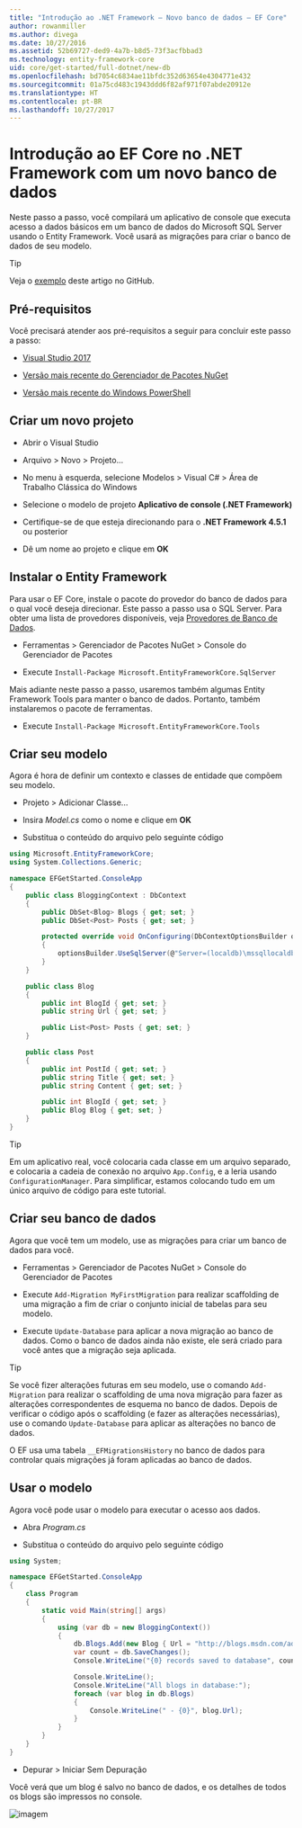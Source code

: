```yaml
---
title: "Introdução ao .NET Framework – Novo banco de dados – EF Core"
author: rowanmiller
ms.author: divega
ms.date: 10/27/2016
ms.assetid: 52b69727-ded9-4a7b-b8d5-73f3acfbbad3
ms.technology: entity-framework-core
uid: core/get-started/full-dotnet/new-db
ms.openlocfilehash: bd7054c6834ae11bfdc352d63654e4304771e432
ms.sourcegitcommit: 01a75cd483c1943ddd6f82af971f07abde20912e
ms.translationtype: HT
ms.contentlocale: pt-BR
ms.lasthandoff: 10/27/2017
---
```

# <a name="getting-started-with-ef-core-on-net-framework-with-a-new-database"></a>Introdução ao EF Core no .NET Framework com um novo banco de dados

Neste passo a passo, você compilará um aplicativo de console que executa acesso a dados básicos em um banco de dados do Microsoft SQL Server usando o Entity Framework. Você usará as migrações para criar o banco de dados de seu modelo.

> [!TIP]  
> Veja o [exemplo](https://github.com/aspnet/EntityFramework.Docs/tree/master/samples/core/GetStarted/FullNet/ConsoleApp.NewDb) deste artigo no GitHub.

## <a name="prerequisites"></a>Pré-requisitos

Você precisará atender aos pré-requisitos a seguir para concluir este passo a passo:

* [Visual Studio 2017](https://www.visualstudio.com/downloads/)

* [Versão mais recente do Gerenciador de Pacotes NuGet](https://dist.nuget.org/index.html)

* [Versão mais recente do Windows PowerShell](https://docs.microsoft.com/powershell/scripting/setup/installing-windows-powershell)

## <a name="create-a-new-project"></a>Criar um novo projeto

* Abrir o Visual Studio

* Arquivo > Novo > Projeto...

* No menu à esquerda, selecione Modelos > Visual C# > Área de Trabalho Clássica do Windows

* Selecione o modelo de projeto **Aplicativo de console (.NET Framework)**

* Certifique-se de que esteja direcionando para o **.NET Framework 4.5.1** ou posterior

* Dê um nome ao projeto e clique em **OK**

## <a name="install-entity-framework"></a>Instalar o Entity Framework

Para usar o EF Core, instale o pacote do provedor do banco de dados para o qual você deseja direcionar. Este passo a passo usa o SQL Server. Para obter uma lista de provedores disponíveis, veja [Provedores de Banco de Dados](../../providers/index.md).

* Ferramentas > Gerenciador de Pacotes NuGet > Console do Gerenciador de Pacotes

* Execute `Install-Package Microsoft.EntityFrameworkCore.SqlServer`

Mais adiante neste passo a passo, usaremos também algumas Entity Framework Tools para manter o banco de dados. Portanto, também instalaremos o pacote de ferramentas.

* Execute `Install-Package Microsoft.EntityFrameworkCore.Tools`

## <a name="create-your-model"></a>Criar seu modelo

Agora é hora de definir um contexto e classes de entidade que compõem seu modelo.

* Projeto > Adicionar Classe...

* Insira *Model.cs* como o nome e clique em **OK**

* Substitua o conteúdo do arquivo pelo seguinte código

<!-- [!code-csharp[Main](samples/core/GetStarted/FullNet/ConsoleApp.NewDb/Model.cs)] -->
``` csharp
using Microsoft.EntityFrameworkCore;
using System.Collections.Generic;

namespace EFGetStarted.ConsoleApp
{
    public class BloggingContext : DbContext
    {
        public DbSet<Blog> Blogs { get; set; }
        public DbSet<Post> Posts { get; set; }

        protected override void OnConfiguring(DbContextOptionsBuilder optionsBuilder)
        {
            optionsBuilder.UseSqlServer(@"Server=(localdb)\mssqllocaldb;Database=EFGetStarted.ConsoleApp.NewDb;Trusted_Connection=True;");
        }
    }

    public class Blog
    {
        public int BlogId { get; set; }
        public string Url { get; set; }

        public List<Post> Posts { get; set; }
    }

    public class Post
    {
        public int PostId { get; set; }
        public string Title { get; set; }
        public string Content { get; set; }

        public int BlogId { get; set; }
        public Blog Blog { get; set; }
    }
}
```

> [!TIP]  
> Em um aplicativo real, você colocaria cada classe em um arquivo separado, e colocaria a cadeia de conexão no arquivo `App.Config`, e a leria usando `ConfigurationManager`. Para simplificar, estamos colocando tudo em um único arquivo de código para este tutorial.

## <a name="create-your-database"></a>Criar seu banco de dados

Agora que você tem um modelo, use as migrações para criar um banco de dados para você.

* Ferramentas > Gerenciador de Pacotes NuGet > Console do Gerenciador de Pacotes

* Execute `Add-Migration MyFirstMigration` para realizar scaffolding de uma migração a fim de criar o conjunto inicial de tabelas para seu modelo.

* Execute `Update-Database` para aplicar a nova migração ao banco de dados. Como o banco de dados ainda não existe, ele será criado para você antes que a migração seja aplicada.

> [!TIP]  
> Se você fizer alterações futuras em seu modelo, use o comando `Add-Migration` para realizar o scaffolding de uma nova migração para fazer as alterações correspondentes de esquema no banco de dados. Depois de verificar o código após o scaffolding (e fazer as alterações necessárias), use o comando `Update-Database` para aplicar as alterações no banco de dados.
>
>O EF usa uma tabela `__EFMigrationsHistory` no banco de dados para controlar quais migrações já foram aplicadas ao banco de dados.

## <a name="use-your-model"></a>Usar o modelo

Agora você pode usar o modelo para executar o acesso aos dados.

* Abra *Program.cs*

* Substitua o conteúdo do arquivo pelo seguinte código

<!-- [!code-csharp[Main](samples/core/GetStarted/FullNet/ConsoleApp.NewDb/Program.cs)] -->
``` csharp
using System;

namespace EFGetStarted.ConsoleApp
{
    class Program
    {
        static void Main(string[] args)
        {
            using (var db = new BloggingContext())
            {
                db.Blogs.Add(new Blog { Url = "http://blogs.msdn.com/adonet" });
                var count = db.SaveChanges();
                Console.WriteLine("{0} records saved to database", count);

                Console.WriteLine();
                Console.WriteLine("All blogs in database:");
                foreach (var blog in db.Blogs)
                {
                    Console.WriteLine(" - {0}", blog.Url);
                }
            }
        }
    }
}
```

* Depurar > Iniciar Sem Depuração

Você verá que um blog é salvo no banco de dados, e os detalhes de todos os blogs são impressos no console.

![imagem](_static/output-new-db.png)
